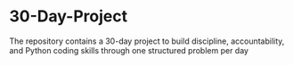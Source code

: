 # 30-Day-Project
The repository contains a 30-day project to build discipline, accountability, and Python coding skills through one structured problem per day
